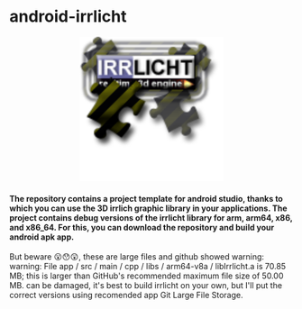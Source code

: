 # android-irrlicht
<p align="center">
  <img width="256" height="256" src="https://github.com/Ciapas-Linux/assets/blob/main/Web/irrlichtlogo2.png">
</p>
<H4>The repository contains a project template for android studio, thanks to which you can use the 3D irrlich graphic library in your applications. The project contains debug versions of the irrlicht library for arm, arm64, x86, and x86_64. For this, you can download the repository and build your android apk app.</H4>


But beware 😮😯😲, these are large files and github showed warning: warning: File app / src / main / cpp / libs / arm64-v8a / libIrrlicht.a is 70.85 MB; this is larger than GitHub's recommended maximum file size of 50.00 MB. can be damaged, it's best to build irrlicht on your own, but I'll put the correct versions using recomended app Git Large File Storage. 
